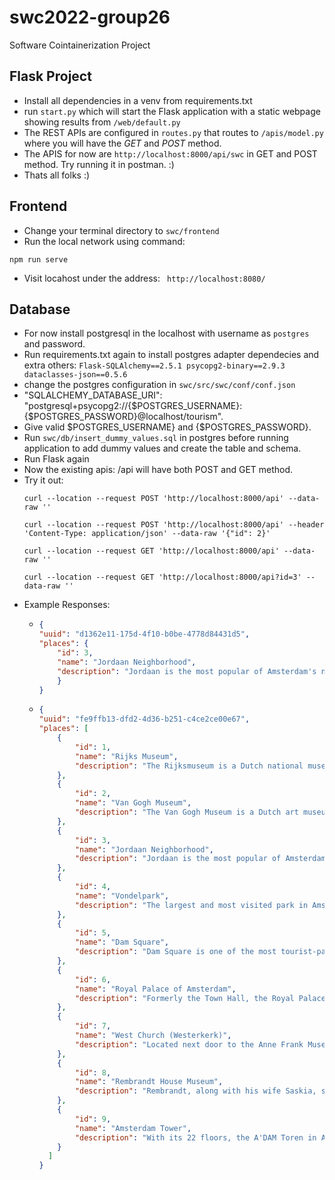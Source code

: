 # swc2022-group26
Software Cointainerization Project

## Flask Project
- Install all dependencies in a venv from requirements.txt
- run `start.py` which will start the Flask application with a static webpage showing results from `/web/default.py`
- The REST APIs are configured in `routes.py` that routes to `/apis/model.py` where you will have the *GET* and *POST* method.
- The APIS for now are `http://localhost:8000/api/swc` in GET and POST method. Try running it in postman. :)
- Thats all folks :)

## Frontend
- Change your terminal directory to `swc/frontend`
- Run the local network using command:
```
npm run serve
```
- Visit locahost under the address: ` http://localhost:8080/` 

## Database
- For now install postgresql in the localhost with username as `postgres` and password.
- Run requirements.txt again to install postgres adapter dependecies and extra others: `Flask-SQLAlchemy==2.5.1
psycopg2-binary==2.9.3
dataclasses-json==0.5.6`
- change the postgres configuration in `swc/src/swc/conf/conf.json`
- "SQLALCHEMY_DATABASE_URI": "postgresql+psycopg2://{$POSTGRES_USERNAME}:{$POSTGRES_PASSWORD}@localhost/tourism".
- Give valid $POSTGRES_USERNAME} and {$POSTGRES_PASSWORD}.
- Run `swc/db/insert_dummy_values.sql` in postgres before running application to add dummy values and create the table and schema.
- Run Flask again
- Now the existing apis: /api will have both POST and GET method.
- Try it out:
  ```commandline
  curl --location --request POST 'http://localhost:8000/api' --data-raw '' 
  ```
  ```commandline
  curl --location --request POST 'http://localhost:8000/api' --header 'Content-Type: application/json' --data-raw '{"id": 2}'
    ```
  ```commandline
  curl --location --request GET 'http://localhost:8000/api' --data-raw ''
  ```
  ```commandline
  curl --location --request GET 'http://localhost:8000/api?id=3' --data-raw ''
  ```
- Example Responses:
  - ```json
    {
    "uuid": "d1362e11-175d-4f10-b0be-4778d84431d5",
    "places": {
        "id": 3,
        "name": "Jordaan Neighborhood",
        "description": "Jordaan is the most popular of Amsterdam's neighborhoods and is well-known for its mix of residential areas with garden courtyards, lively markets, and upscale boutiques and eateries. The area is also home to plenty of fun things to do, from taking a pleasant stroll along the many picturesque streets to spending time visiting the many top-rated tourist attractions located here.\n\nAlthough best known as the location of Anne Frank House, the area is also home to lesser-known treasures like the Woonboots Museum, a floating museum dedicated to houseboats, and the interesting (honestly!) Amsterdam Cheese Museum."
        }
    }
    ```
  - ```json
    {
    "uuid": "fe9ffb13-dfd2-4d36-b251-c4ce2ce00e67",
    "places": [
        {
            "id": 1,
            "name": "Rijks Museum",
            "description": "The Rijksmuseum is a Dutch national museum dedicated to arts and history in Amsterdam. The museum is located at the Museum Square in the borough Amsterdam South, close to the Van Gogh Museum, the Stedelijk Museum Amsterdam, and the Concertgebouw."
        },
        {
            "id": 2,
            "name": "Van Gogh Museum",
            "description": "The Van Gogh Museum is a Dutch art museum dedicated to the works of Vincent van Gogh and his contemporaries in the Museum Square in Amsterdam South, close to the Stedelijk Museum, the Rijksmuseum, and the Concertgebouw."
        },
        {
            "id": 3,
            "name": "Jordaan Neighborhood",
            "description": "Jordaan is the most popular of Amsterdam's neighborhoods and is well-known for its mix of residential areas with garden courtyards, lively markets, and upscale boutiques and eateries. The area is also home to plenty of fun things to do, from taking a pleasant stroll along the many picturesque streets to spending time visiting the many top-rated tourist attractions located here.\n\nAlthough best known as the location of Anne Frank House, the area is also home to lesser-known treasures like the Woonboots Museum, a floating museum dedicated to houseboats, and the interesting (honestly!) Amsterdam Cheese Museum."
        },
        {
            "id": 4,
            "name": "Vondelpark",
            "description": "The largest and most visited park in Amsterdam, Vondelpark occupies 120 acres and contains no end of fun things to do. In addition to expanses of green space dotted by peaceful ponds and traversed by ample paths, the park is home to a lovely rose garden featuring more than 70 different types of the flower.\n\nIt also has a variety of sculptures and statues, playgrounds, and other recreational facilities, including rollerblade rental and the Vondelpark Open Air Theater, which serves as a venue for musical and stage productions from May through September."
        },
        {
            "id": 5,
            "name": "Dam Square",
            "description": "Dam Square is one of the most tourist-packed areas of Amsterdam, and for good reason. Its most prominent feature is the 17th-century Royal Palace (Koninklijk Palace), former home of the Dutch royal family and present-day venue for royal functions.\n\nDam Square is also home to top tourist attractions such as the New Church (Nieuwe Kerk); Madame Tussauds wax museum; and the National Memorial Statue, which is dedicated to Dutch soldiers who lost their lives in World War II."
        },
        {
            "id": 6,
            "name": "Royal Palace of Amsterdam",
            "description": "Formerly the Town Hall, the Royal Palace of Amsterdam (Koninklijk Paleis van Amsterdam) serves as the King's residence when he's in the city. Its construction was a monumental task when started in 1648 and required the sinking of 13,659 piles to support the mammoth structure.\n\nBased upon the architecture of ancient Rome, the exterior is strictly classical, while the interior is magnificently furnished, its apartments decorated with a wealth of reliefs, ornamentation, marble sculptures, and friezes. Check out the spectacular ceiling paintings by Ferdinand Bol and Govert Flinck, pupils of Rembrandt."
        },
        {
            "id": 7,
            "name": "West Church (Westerkerk)",
            "description": "Located next door to the Anne Frank Museum, Amsterdam's West Church (Westerkerk) is one of the most popular churches to visit in the city. It's certainly one of the most picturesque.\n\nCompleted in 1630, this attractive Renaissance church is unusual due to its many internal and external Gothic features. Its 85-meter tower, popularly known as \"Langer Jan\" (tall John), is the highest in the city. On the tip of its spire is a large replica of the emperor's crown, placed there in memory of Emperor Maximilian of Austria. Inside the tower, a carillon proclaims the hours."
        },
        {
            "id": 8,
            "name": "Rembrandt House Museum",
            "description": "Rembrandt, along with his wife Saskia, spent the happiest (and most successful) years of his life in the house on the Jodenbreestraat, now home to the Rembrandt House Museum (Museum Het Rembrandthuis). It was here, in the Jewish Quarter, that he found models for his Biblical themes, and where he painted the sights from his many outings along the canals.\n\nRembrandt lived here for 20 years, and the house has been furnished in 17th-century style with numerous etchings and personal objects. English language guided tours are available."
        },
        {
            "id": 9,
            "name": "Amsterdam Tower",
            "description": "With its 22 floors, the A'DAM Toren in Amsterdam-Noord towers far above everything and everyone. In the tower you will find various bars, restaurants and a viewpoint with a spectacular view over Amsterdam. "
        }
      ]
    }
    ``` 
